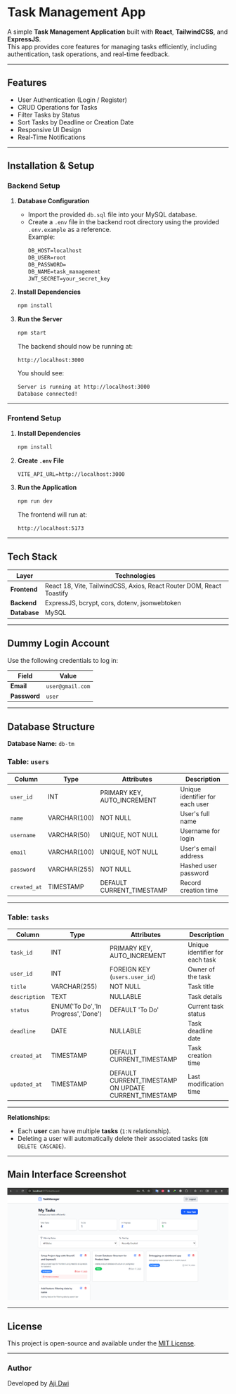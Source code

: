 # Task Management App

A simple **Task Management Application** built with **React**, **TailwindCSS**, and **ExpressJS**.  
This app provides core features for managing tasks efficiently, including authentication, task operations, and real-time feedback.

---

## Features

- User Authentication (Login / Register)
- CRUD Operations for Tasks
- Filter Tasks by Status
- Sort Tasks by Deadline or Creation Date
- Responsive UI Design
- Real-Time Notifications

---

## Installation & Setup

### Backend Setup

1. **Database Configuration**

   - Import the provided `db.sql` file into your MySQL database.
   - Create a `.env` file in the backend root directory using the provided `.env.example` as a reference.  
     Example:
     ```env
     DB_HOST=localhost
     DB_USER=root
     DB_PASSWORD=
     DB_NAME=task_management
     JWT_SECRET=your_secret_key
     ```

2. **Install Dependencies**

   ```bash
   npm install
   ```

3. **Run the Server**

   ```bash
   npm start
   ```

   The backend should now be running at:

   ```
   http://localhost:3000
   ```

   You should see:

   ```
   Server is running at http://localhost:3000
   Database connected!
   ```

---

### Frontend Setup

1. **Install Dependencies**

   ```bash
   npm install
   ```

2. **Create `.env` File**

   ```env
   VITE_API_URL=http://localhost:3000
   ```

3. **Run the Application**

   ```bash
   npm run dev
   ```

   The frontend will run at:

   ```
   http://localhost:5173
   ```

---

## Tech Stack

| Layer        | Technologies                                                         |
| ------------ | -------------------------------------------------------------------- |
| **Frontend** | React 18, Vite, TailwindCSS, Axios, React Router DOM, React Toastify |
| **Backend**  | ExpressJS, bcrypt, cors, dotenv, jsonwebtoken                        |
| **Database** | MySQL                                                                |

---

## Dummy Login Account

Use the following credentials to log in:

| Field        | Value            |
| ------------ | ---------------- |
| **Email**    | `user@gmail.com` |
| **Password** | `user`           |

---

## Database Structure

**Database Name:** `db-tm`

### Table: `users`

| Column       | Type         | Attributes                  | Description                     |
| ------------ | ------------ | --------------------------- | ------------------------------- |
| `user_id`    | INT          | PRIMARY KEY, AUTO_INCREMENT | Unique identifier for each user |
| `name`       | VARCHAR(100) | NOT NULL                    | User's full name                |
| `username`   | VARCHAR(50)  | UNIQUE, NOT NULL            | Username for login              |
| `email`      | VARCHAR(100) | UNIQUE, NOT NULL            | User's email address            |
| `password`   | VARCHAR(255) | NOT NULL                    | Hashed user password            |
| `created_at` | TIMESTAMP    | DEFAULT CURRENT_TIMESTAMP   | Record creation time            |

---

### Table: `tasks`

| Column        | Type                               | Attributes                                            | Description                     |
| ------------- | ---------------------------------- | ----------------------------------------------------- | ------------------------------- |
| `task_id`     | INT                                | PRIMARY KEY, AUTO_INCREMENT                           | Unique identifier for each task |
| `user_id`     | INT                                | FOREIGN KEY (`users.user_id`)                         | Owner of the task               |
| `title`       | VARCHAR(255)                       | NOT NULL                                              | Task title                      |
| `description` | TEXT                               | NULLABLE                                              | Task details                    |
| `status`      | ENUM('To Do','In Progress','Done') | DEFAULT 'To Do'                                       | Current task status             |
| `deadline`    | DATE                               | NULLABLE                                              | Task deadline date              |
| `created_at`  | TIMESTAMP                          | DEFAULT CURRENT_TIMESTAMP                             | Task creation time              |
| `updated_at`  | TIMESTAMP                          | DEFAULT CURRENT_TIMESTAMP ON UPDATE CURRENT_TIMESTAMP | Last modification time          |

---

**Relationships:**

- Each **user** can have multiple **tasks** (`1:N` relationship).
- Deleting a user will automatically delete their associated tasks (`ON DELETE CASCADE`).

---

## Main Interface Screenshot

![Main Dashboard Screenshot](./screenshots/dashboard.png)

---

## License

This project is open-source and available under the [MIT License](LICENSE).

---

### Author

Developed by [Aji Dwi](https://github.com/ajidwi02)
